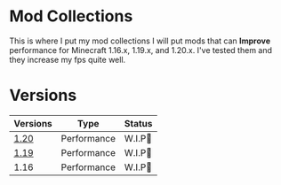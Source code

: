 # Mod Collections
This is where I put my mod collections
I will put mods that can **Improve** performance for Minecraft 1.16.x, 1.19.x, and 1.20.x.
I've tested them and they increase my fps quite well.

# Versions
| Versions | Type | Status |
| --- | --- | --- |
| [1.20](Mods/PERFORMANCE.md) | Performance | W.I.P🚧 |
| [1.19](Mods/PERFORMANCE.md) | Performance | W.I.P🚧 |
| 1.16 | Performance | W.I.P🚧 |
